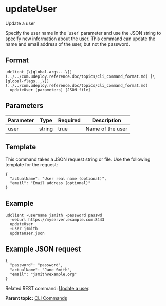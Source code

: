 # updateUser

Update a user

Specify the user name in the 'user' parameter and use the JSON string to specify new information about the user. This command can update the name and email address of the user, but not the password.

## Format

```
udclient [\[global-args...\]](../../com.udeploy.reference.doc/topics/cli_command_format.md) [\[global-flags...\]](../../com.udeploy.reference.doc/topics/cli_command_format.md)
  updateUser [parameters] [JSON file]
```

## Parameters

|Parameter|Type|Required|Description|
|---------|----|--------|-----------|
|user|string|true|Name of the user|

## Template

This command takes a JSON request string or file. Use the following template for the request:

```
{
  "actualName": "User real name (optional)",
  "email": "Email address (optional)"
}

```

## Example

```
udclient -username jsmith -password passwd 
  -weburl https://myserver.example.com:8443
  updateUser 
  -user jsmith
  updateUser.json
```

## Example JSON request

```
{
  "password": "password",
  "actualName": "Jane Smith",
  "email": "jsmith@example.org"
}
```

Related REST command: [Update a user](rest_cli_user_update_put.md).

**Parent topic:** [CLI Commands](../../com.udeploy.reference.doc/topics/cli_commands.md)


